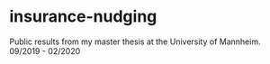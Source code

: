# insurance-nudging
Public results from my master thesis at the University of Mannheim. 09/2019 - 02/2020
